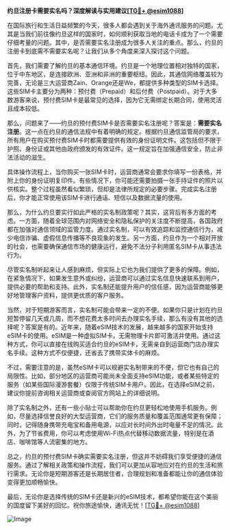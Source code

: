 **约旦注册卡需要实名吗？深度解读与实用建议[[TG💪+ @esim1088](https://t.me/s/esim1088)]**

在国际旅行和生活日益频繁的今天，很多人都会遇到关于海外通讯服务的问题。尤其是当我们前往像约旦这样的国家时，如何顺利获取当地的电话卡成为了一个需要仔细考量的问题。其中，是否需要实名注册成为很多人关注的重点。那么，约旦的注册卡到底需不需要实名呢？让我们从多个角度来深入探讨这个问题。

首先，我们需要了解约旦的基本通信环境。约旦是一个地理位置相对独特的国家，位于中东地区，是连接欧洲、亚洲和非洲的重要枢纽。因此，其通信网络覆盖较为完善，无论是三大运营商Zain、Orange还是We，都提供多种类型的SIM卡选择。这些SIM卡主要分为两种：预付费（Prepaid）和后付费（Postpaid）。对于大多数游客来说，预付费SIM卡是最常见的选择，因为它无需绑定长期合同，使用灵活且成本较低。

那么，问题来了——约旦的预付费SIM卡是否需要实名注册呢？答案是：**需要实名注册**。这一点在约旦的通信法规中有着明确的规定。根据约旦通信监管局的要求，所有用户在购买预付费SIM卡时都需要提供有效的身份证明文件。这包括但不限于护照、身份证或其他由政府颁发的有效证件。这一规定旨在加强通信安全，防止非法活动的滋生。

具体操作流程上，当你购买一张SIM卡时，运营商通常会要求你填写一份表格，并附上你的身份证明复印件。有些情况下，你可能还需要拍摄一张手持证件的照片以供核实。整个过程虽然看似繁琐，但却是法律所规定的必要步骤。完成实名注册后，你才能正常使用该SIM卡进行通话、短信以及数据流量的使用。

那么，为什么约旦要实行如此严格的实名制政策呢？其实，这背后有多方面的考虑。一方面，随着全球范围内对网络安全和隐私保护的关注度不断提高，各国政府都在加强对通信领域的监管力度。通过实名制，可以有效追踪和监控通信行为，减少电信诈骗、虚假信息传播等不良现象的发生。另一方面，约旦作为一个相对开放的社会，也需要确保通信市场的健康运行，避免不法分子利用匿名SIM卡从事违法行为。

尽管实名制听起来让人感到麻烦，但实际上它也为我们提供了更多的保障。例如，在紧急情况下，如果发生意外或纠纷，运营商可以通过实名信息快速联系到用户，提供必要的帮助和支持。此外，实名制还能提升用户的信任感，因为运营商能够更好地管理客户资料，提供更优质的客户服务。

当然，对于短期游客而言，实名制可能会带来一定的不便。如果你只是计划在约旦短暂停留几天或几周，而不想花费太多时间去办理实名手续，那么有没有其他的选择呢？答案是有的。近年来，随着eSIM技术的发展，越来越多的国家开始支持eSIM卡的使用。eSIM是一种虚拟SIM卡，无需物理卡片即可激活并使用。通过这种方式，你可以直接在线购买适合约旦的eSIM卡，无需亲自到运营商门店办理实名手续。这种方式不仅便捷，还省去了携带实体卡的麻烦。

不过，需要注意的是，虽然eSIM卡可以规避实名制带来的不便，但它也有自己的局限性。比如，部分地区的运营商可能尚未全面支持eSIM功能，或者某些特定的服务（如某些国际漫游套餐）仅限于传统SIM卡用户。因此，在选择eSIM之前，建议你提前咨询相关运营商或查阅官方网站上的详细说明。

除了实名制之外，还有一些小贴士可以帮助你在约旦更轻松地使用手机服务。例如，尽量选择信誉良好的大型运营商，它们的服务质量和覆盖范围通常更有保障；同时，记得随身携带充电宝和备用电源，以应对长时间外出时电量不足的情况。此外，为了节省费用，你可以考虑使用Wi-Fi热点代替移动数据流量，特别是在酒店、咖啡馆等人流密集的地方。

总之，约旦的预付费SIM卡确实需要实名注册，但这并不妨碍我们享受便捷的通信服务。通过了解相关政策和操作流程，我们可以更加从容地应对在约旦的生活和旅行需求。无论你是短期游客还是长期居住者，合理规划和准备都能让你的通信体验变得更加顺畅愉快。

最后，无论你是选择传统的SIM卡还是新兴的eSIM技术，都希望你能在这个美丽的国度留下美好的回忆。祝你旅途愉快，通讯无忧！[[TG💪+ @esim1088](https://t.me/s/esim1088)]  

![Image](https://i.postimg.cc/4NQfJmqS/Snipaste-2025-05-13-00-14-12.png)